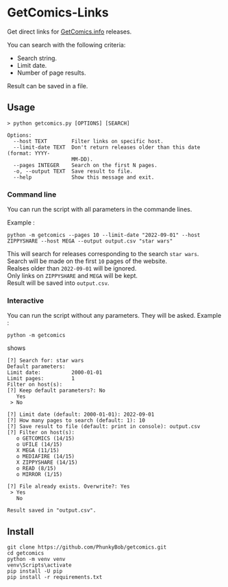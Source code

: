 # GetComics-Links

Get direct links for [GetComics.info](https://getcomics.info) releases. 

You can search with the following criteria: 
- Search string.
- Limit date.
- Number of page results. 

Result can be saved in a file. 

## Usage
```
> python getcomics.py [OPTIONS] [SEARCH]

Options:
  --host TEXT        Filter links on specific host.
  --limit-date TEXT  Don't return releases older than this date (format: YYYY-
                     MM-DD).
  --pages INTEGER    Search on the first N pages.
  -o, --output TEXT  Save result to file.
  --help             Show this message and exit.
```

### Command line
You can run the script with all parameters in the commande lines.  

Example :  
```
python -m getcomics --pages 10 --limit-date "2022-09-01" --host ZIPPYSHARE --host MEGA --output output.csv "star wars"
```

This will search for releases corresponding to the search `star wars`.  
Search will be made on the first `10` pages of the website.  
Realses older than `2022-09-01` will be ignored.  
Only links on `ZIPPYSHARE` and `MEGA` will be kept.  
Result will be saved into `output.csv`. 
  
   
### Interactive
You can run the script without any parameters. They will be asked. 
Example :  
```
python -m getcomics
``` 
shows
```
[?] Search for: star wars
Default parameters:
Limit date:          2000-01-01
Limit pages:         1
Filter on host(s):
[?] Keep default parameters?: No
   Yes
 > No

[?] Limit date (default: 2000-01-01): 2022-09-01
[?] How many pages to search (default: 1): 10
[?] Save result to file (default: print in console): output.csv
[?] Filter on host(s):
   o GETCOMICS (14/15)
   o UFILE (14/15)
   X MEGA (11/15)
   o MEDIAFIRE (14/15)
   X ZIPPYSHARE (14/15)
   o READ (8/15)
   o MIRROR (1/15)

[?] File already exists. Overwrite?: Yes
 > Yes
   No

Result saved in "output.csv".
```

## Install
```
git clone https://github.com/PhunkyBob/getcomics.git
cd getcomics
python -m venv venv
venv\Scripts\activate
pip install -U pip
pip install -r requirements.txt
```